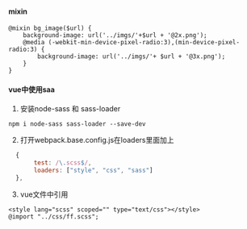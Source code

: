 #### mixin
```jvascript
@mixin bg_image($url) {
    background-image: url('../imgs/'+$url + '@2x.png');
    @media (-webkit-min-device-pixel-radio:3),(min-device-pixel-radio:3) {
        background-image: url('../imgs/'+ $url + '@3x.png');
    }
}

```
#### vue中使用saa
1. 安装node-sass 和 sass-loader
```jvascript
npm i node-sass sass-loader --save-dev
```
2. 打开webpack.base.config.js在loaders里面加上
```javascript
  {
       test: /\.scss$/,
       loaders: ["style", "css", "sass"]
  },   
```
3. vue文件中引用
```jvascript
<style lang="scss" scoped="" type="text/css"></style>   
@import "../css/ff.scss";
```